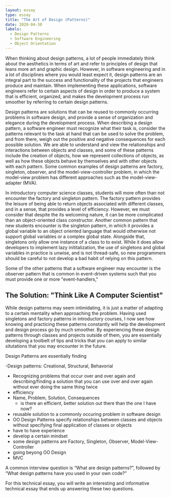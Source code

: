 ```yaml
---
layout: essay
type: essay
title: "The Art of Design (Patterns)"
date: 2020-04-30
labels:
  - Design Patterns
  - Software Engineering
  - Object Orientation
---
```



When thinking about design patterns, a lot of people immediately think about the aesthetics in terms of art and refer to 
principles of design that leans more art and graphic design. However, in software engineering and in a lot of disciplines 
where you would least expect it, design patterns are an integral part to the success and functionality of the projects that 
engineers produce and maintain. When implementing these applications, software engineers refer to certain aspects of design in 
order to produce a system that is efficient, organized, and makes the development process run smoother by referring to certain 
design patterns.

Design patterns are solutions that can be reused to commonly occurring problems in software design, and provide a sense of 
organization and elegance during the development process. When describing a design pattern, a software engineer must recognize 
what their task is, consider the patterns relevant to the task at hand that can be used to solve the problem, and from there, 
weigh out the positive and negative consequences for each possible solution. We are able to understand and view the 
relationships and interactions between objects and classes, and some of these patterns include the creation of objects, how we 
represent collections of objects, as well as how these objects behave by themselves and with other objects with each pattern. 
Some common examples of design patterns are factory, singleton, observer, and the model-view-controller problem, in which the 
model-view problem has different approaches such as the model-view-adapter (MVA).

In introductory computer science classes, students will more often than not encounter the factory and singleton pattern. The 
factory pattern provides the leisure of being able to return objects associated with different classes, and in a sense, that 
provides a level of efficiency. However, we must consider that despite the its welcoming nature, it can be more complicated 
than an object-oriented class constructor. Another common pattern that new students encounter is the singleton pattern, in 
which it provides a global variable to an object oriented language that would otherwise not support global 
variables or a complex global state. Alongside that, singletons only allow one instance of a class to to exist. While it does 
allow developers to implement lazy inititalization, the use of singletons and global variables in practice is unwise, and is 
not thread-safe, so new programmers should be careful to not develop a bad habit of relying on this pattern.

Some of the other patterns that a software engineer may encounter is the observer pattern that is common in event-driven systems such that you must provide one or more "event-handlers," 

## The Solution: "Think Like A Computer Scientist"

While design patterns may seem intimidating, it is just a matter of adapting to a certain mentality when approaching the 
problem. Having used singletons and factory patterns in introductory courses, I now see how knowing and practicing these 
patterns constantly will help the development and design process go by much smoother. By experiencing these design patterns 
through classes and projects outside of them, you are essentially developing a toolbelt of tips and tricks that you can apply 
to similar situtations that you may encounter in the future. 

Design Patterns are essentially finding 

-Design patterns: Creational, Structural, Behavorial
- Recognizing problems that occur over and over again and describing/finding a solution that you can use over and over again 
without ever doing the same thing twice
- efficiency
- Name, Problem, Solution, Consequences
  - is there an efficient, better solution out there than the one I have now?
- reusable solution to a commonly occuring problem in software design
- OO Design Patterns specify relationships between classes and objects without specifying final application of classes or 
objects
- have to have experience
- develop a certain mindset
- some design patterns are Factory, Singleton, Observer, Model-View-Controller
- going beyong OO Design
- MVC


A common interview question is “What are design patterns?”, followed by “What design patterns have you used in your own code?”

For this technical essay, you will write an interesting and informative technical essay that 
ends up answering these two questions. 
